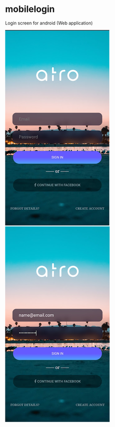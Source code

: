 # mobilelogin
Login screen for android (Web application)

![Preview1](https://github.com/Guilhermerisu/mobilelogin/blob/main/assets/Preview1.jpg)
![Preview2](https://github.com/Guilhermerisu/mobilelogin/blob/main/assets/Preview2.jpg)

